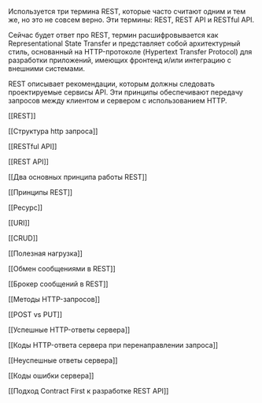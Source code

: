 Используется три термина REST, которые часто считают одним и тем же, но это не совсем верно. Эти термины: REST, REST API и RESTful API.

Сейчас будет ответ про REST, термин расшифровывается как Representational State Transfer и представляет собой архитектурный стиль, основанный на HTTP-протоколе (Hypertext Transfer Protocol) для разработки приложений, имеющих фронтенд и/или интеграцию с внешними системами.

REST описывает рекомендации, которым должны следовать проектируемые сервисы API. Эти принципы обеспечивают передачу запросов между клиентом и сервером с использованием HTTP.

[[REST]]

[[Структура http запроса]]

[[RESTful API]]

[[REST API]]

[[Два основных принципа работы REST]]

[[Принципы REST]]

[[Ресурс]]

[[URI]]

[[CRUD]]

[[Полезная нагрузка]]

[[Обмен сообщениями в REST]]

[[Брокер сообщений в REST]]

[[Методы HTTP-запросов]]

[[POST vs PUT]]

[[Успешные HTTP-ответы сервера]]

[[Коды HTTP-ответа сервера при перенаправлении запроса]]

[[Неуспешные ответы сервера]]

[[Коды ошибки сервера]]

[[Подход Contract First к разработке REST API]]
